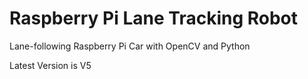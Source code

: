 # Raspberry Pi Lane Tracking Robot
Lane-following Raspberry Pi Car with OpenCV and Python

Latest Version is V5
